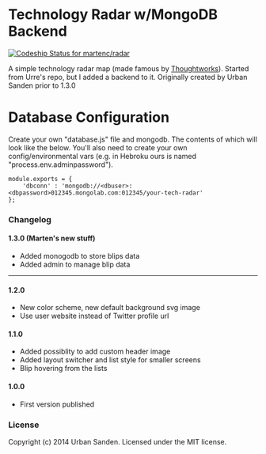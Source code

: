 # Technology Radar w/MongoDB Backend

[ ![Codeship Status for martenc/radar](https://codeship.com/projects/778f1fb0-9df0-0132-b04e-0a6e67eb63d6/status?branch=master)](https://codeship.com/projects/64661)

A simple technology radar map (made famous by [Thoughtworks](http://www.thoughtworks.com/radar)). Started from Urre's repo, but I added a backend to it. Originally created by Urban Sanden prior to 1.3.0

# Database Configuration

Create your own "database.js" file and mongodb. The contents of which will look like the below. You'll also need to create your own config/environmental vars (e.g. in Hebroku ours is named "process.env.adminpassword").

```
module.exports = {
	'dbconn' : 'mongodb://<dbuser>:<dbpassword>012345.mongolab.com:012345/your-tech-radar'
};
```



### Changelog

#### 1.3.0 (Marten's new stuff)
+ Added monogodb to store blips data
+ Added admin to manage blip data

------------------------------------------------------

#### 1.2.0
+ New color scheme, new default background svg image
+ Use user website instead of Twitter profile url

#### 1.1.0
+ Added possiblity to add custom header image
+ Added layout switcher and list style for smaller screens
+ Blip hovering from the lists

#### 1.0.0
+ First version published

### License
Copyright (c) 2014 Urban Sanden. Licensed under the MIT license.
